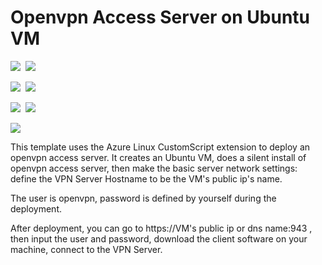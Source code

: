 # Openvpn Access Server on Ubuntu VM

<IMG SRC="https://azbotstorage.blob.core.windows.net/badges/openvpn-access-server-ubuntu/PublicLastTestDate.svg" />&nbsp;
<IMG SRC="https://azbotstorage.blob.core.windows.net/badges/openvpn-access-server-ubuntu/PublicDeployment.svg" />&nbsp;

<IMG SRC="https://azbotstorage.blob.core.windows.net/badges/openvpn-access-server-ubuntu/FairfaxLastTestDate.svg" />&nbsp;
<IMG SRC="https://azbotstorage.blob.core.windows.net/badges/openvpn-access-server-ubuntu/FairfaxDeployment.svg" />&nbsp;

<IMG SRC="https://azbotstorage.blob.core.windows.net/badges/openvpn-access-server-ubuntu/BestPracticeResult.svg" />&nbsp;
<IMG SRC="https://azbotstorage.blob.core.windows.net/badges/openvpn-access-server-ubuntu/CredScanResult.svg" />&nbsp;

<a href="https://portal.azure.com/#create/Microsoft.Template/uri/https%3A%2F%2Fraw.githubusercontent.com%2FAzure%2Fazure-quickstart-templates%2Fmaster%2Fopenvpn-access-server-ubuntu%2Fazuredeploy.json" target="_blank"><img src="http://azuredeploy.net/deploybutton.png"/></a>

This template uses the Azure Linux CustomScript extension to deploy an openvpn access server. It creates an Ubuntu VM, does a silent install of openvpn access server, then make the basic server network settings: define the VPN Server Hostname to be the VM's public ip's name.

The user is openvpn, password is defined by yourself during the deployment.

After deployment, you can go to https://VM's public ip or dns name:943 , then input the user and password, download the client software on your machine, connect to the VPN Server.
